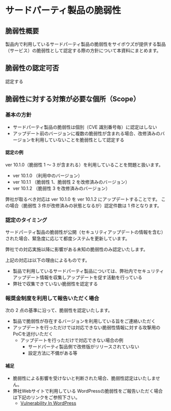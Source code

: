 サードパーティ製品の脆弱性
====

## 脆弱性概要
製品内で利用しているサードパーティ製品の脆弱性をサイボウズが提供する製品（サービス）の脆弱性として認定する際の方針について本資料にまとめます。

## 脆弱性の認定可否
認定する

## 脆弱性に対する対策が必要な個所（Scope）

### 基本の方針
- サードパーティ製品の脆弱性は個別（CVE 識別番号毎）に認定はしない
- アップデート前のバージョンに複数の脆弱性が含まれる場合、改修済みのバージョンを利用していないことを脆弱性として認定する

#### 認定の例
ver 10.1.0（脆弱性 1 〜 3 が含まれる）を利用していることを問題と扱います。

- ver 10.1.0 （利用中のバージョン）
- ver 10.1.1 （脆弱性 1、脆弱性 2 を改修済みのバージョン）
- ver 10.1.2 （脆弱性 3 を改修済みのバージョン）

弊社が取るべき対応は ver 10.1.0 を ver 10.1.2 にアップデートすることです。
この場合（脆弱性 3 件が改修済みの状態となるが）認定件数は 1 件となります。

### 認定のタイミング
サードパーティ製品の脆弱性が公開（セキュリティアップデートの情報を含む）された場合、緊急度に応じて都度システムを更新しています。

弊社での対応実施以降に影響がある未知の脆弱性のみ認定いたします。

上記の対応は以下の理由によるものです。

- 製品で利用しているサードパーティ製品については、弊社内でセキュリティアップデート情報を収集しアップデートを促す活動を行っている
- 弊社で収集できていない脆弱性を認定する

### 報奨金制度を利用して報告いただく場合
次の 2 点の基準に沿って、脆弱性を認定いたします。

- 製品で脆弱性が存在するバージョンを利用している旨をご連絡いただく
- アップデートを行っただけでは対応できない脆弱性情報に対する攻撃用のPoCを送付いただく
    - アップデートを行っただけで対応できない場合の例
        - サードパーティ製品側で改修版がリリースされていない
        - 設定方法に不備がある等

#### 補足
- 脆弱性による影響を受けないと判断された場合、脆弱性認定はいたしません。
- 弊社Webサイトで利用している WordPressの脆弱性をご報告いただく場合は下記のリンクをご参照下さい。
    - [Vulnerability In WordPress](VulnerabilityInWordPress.md)
